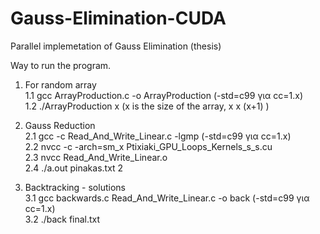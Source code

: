 # Gauss-Elimination-CUDA
Parallel implemetation of Gauss Elimination (thesis)

Way to run the program.

1. For random array\
1.1 gcc ArrayProduction.c -o ArrayProduction (-std=c99 για cc=1.x)\
1.2 ./ArrayProduction x (x is the size of the array, x x (x+1) )

2. Gauss Reduction\
2.1 gcc -c Read_And_Write_Linear.c -lgmp (-std=c99 για cc=1.x)\
2.2 nvcc -c -arch=sm_x Ptixiaki_GPU_Loops_Kernels_s_s.cu \
2.3 nvcc Read_And_Write_Linear.o\
2.4 ./a.out pinakas.txt 2

3. Backtracking - solutions\
3.1 gcc backwards.c Read_And_Write_Linear.c -o back (-std=c99 για cc=1.x)\
3.2 ./back final.txt
